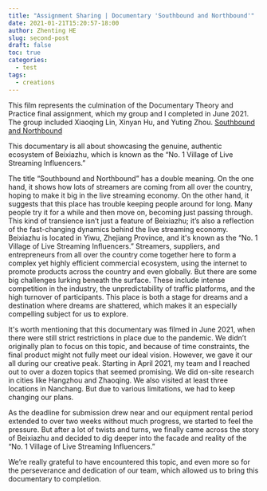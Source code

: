 ```yaml
---
title: "Assignment Sharing | Documentary 'Southbound and Northbound'"
date: 2021-01-21T15:20:57-18:00
author: Zhenting HE
slug: second-post
draft: false
toc: true
categories:
  - test
tags:
  - creations
---
```


This film represents the culmination of the Documentary Theory and Practice final assignment, which my group and I completed in June 2021. The group included Xiaoqing Lin, Xinyan Hu, and Yuting Zhou.
<a href='https://www.youtube.com/embed/fs0eKWFKY6I?si=zshHu17F1S8e9HHF' target="_blank">Southbound and Northbound</a >

This documentary is all about showcasing the genuine, authentic ecosystem of Beixiazhu, which is known as the “No. 1 Village of Live Streaming Influencers.”

The title “Southbound and Northbound” has a double meaning. On the one hand, it shows how lots of streamers are coming from all over the country, hoping to make it big in the live streaming economy. On the other hand, it suggests that this place has trouble keeping people around for long. Many people try it for a while and then move on, becoming just passing through. This kind of transience isn’t just a feature of Beixiazhu; it’s also a reflection of the fast-changing dynamics behind the live streaming economy. Beixiazhu is located in Yiwu, Zhejiang Province, and it's known as the “No. 1 Village of Live Streaming Influencers.” Streamers, suppliers, and entrepreneurs from all over the country come together here to form a complex yet highly efficient commercial ecosystem, using the internet to promote products across the country and even globally. But there are some big challenges lurking beneath the surface. These include intense competition in the industry, the unpredictability of traffic platforms, and the high turnover of participants. This place is both a stage for dreams and a destination where dreams are shattered, which makes it an especially compelling subject for us to explore.

It's worth mentioning that this documentary was filmed in June 2021, when there were still strict restrictions in place due to the pandemic. We didn’t originally plan to focus on this topic, and because of time constraints, the final product might not fully meet our ideal vision. However, we gave it our all during our creative peak. Starting in April 2021, my team and I reached out to over a dozen topics that seemed promising. We did on-site research in cities like Hangzhou and Zhaoqing. We also visited at least three locations in Nanchang. But due to various limitations, we had to keep changing our plans.

As the deadline for submission drew near and our equipment rental period extended to over two weeks without much progress, we started to feel the pressure. But after a lot of twists and turns, we finally came across the story of Beixiazhu and decided to dig deeper into the facade and reality of the “No. 1 Village of Live Streaming Influencers.”

We’re really grateful to have encountered this topic, and even more so for the perseverance and dedication of our team, which allowed us to bring this documentary to completion.
